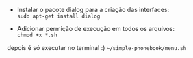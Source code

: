 * Instalar o pacote dialog para a criação das interfaces:\
``sudo apt-get install dialog``

* Adicionar permição de execução em todos os arquivos:\
``chmod +x *.sh``

depois é só executar no terminal :)
``~/simple-phonebook/menu.sh``
